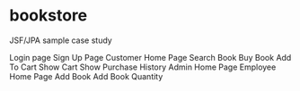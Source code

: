 # bookstore
JSF/JPA sample case study

Login page
Sign Up Page
Customer Home Page
	Search Book
	Buy Book
	Add To Cart
	Show Cart
	Show Purchase History
Admin Home Page
Employee Home Page
	Add Book
	Add Book Quantity
